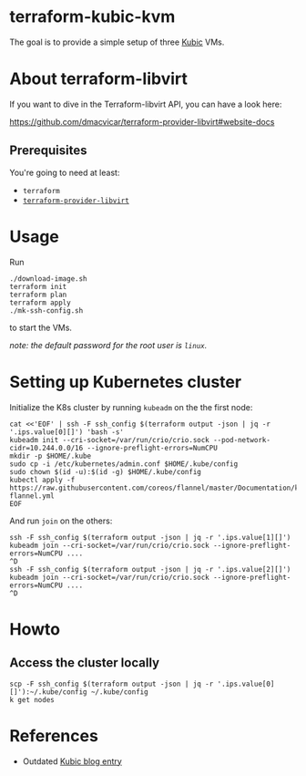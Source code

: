 # terraform-kubic-kvm

The goal is to provide a simple setup of three [Kubic](https://kubic.opensuse.org/) VMs.

# About terraform-libvirt

If you want to dive in the Terraform-libvirt API, you can have a look here:

https://github.com/dmacvicar/terraform-provider-libvirt#website-docs

## Prerequisites

You're going to need at least:

* `terraform`
* [`terraform-provider-libvirt`](https://github.com/dmacvicar/terraform-provider-libvirt)


# Usage

Run 

    ./download-image.sh
    terraform init
    terraform plan
    terraform apply
    ./mk-ssh-config.sh
    
to start the VMs.

*note: the default password for the root user is `linux`.*

# Setting up Kubernetes cluster

Initialize the K8s cluster by running `kubeadm` on the the first node:

    cat <<'EOF' | ssh -F ssh_config $(terraform output -json | jq -r '.ips.value[0][]') 'bash -s'
    kubeadm init --cri-socket=/var/run/crio/crio.sock --pod-network-cidr=10.244.0.0/16 --ignore-preflight-errors=NumCPU
    mkdir -p $HOME/.kube
    sudo cp -i /etc/kubernetes/admin.conf $HOME/.kube/config
    sudo chown $(id -u):$(id -g) $HOME/.kube/config
    kubectl apply -f https://raw.githubusercontent.com/coreos/flannel/master/Documentation/kube-flannel.yml
    EOF
    
And run `join` on the others:

    ssh -F ssh_config $(terraform output -json | jq -r '.ips.value[1][]')
    kubeadm join --cri-socket=/var/run/crio/crio.sock --ignore-preflight-errors=NumCPU ....
    ^D
    ssh -F ssh_config $(terraform output -json | jq -r '.ips.value[2][]')
    kubeadm join --cri-socket=/var/run/crio/crio.sock --ignore-preflight-errors=NumCPU ....
    ^D

# Howto

## Access the cluster locally

    scp -F ssh_config $(terraform output -json | jq -r '.ips.value[0][]'):~/.kube/config ~/.kube/config
    k get nodes
    
 
# References

 * Outdated [Kubic blog entry](https://kubic.opensuse.org/blog/2018-08-20-kubeadm-intro/)
